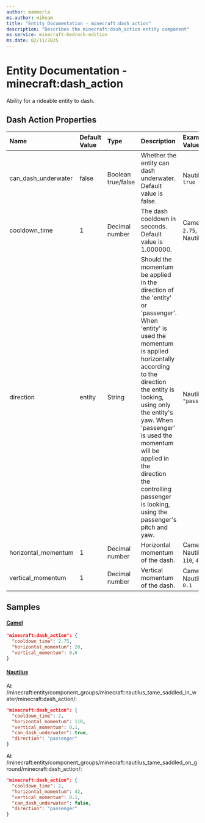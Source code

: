 ```yaml
---
author: mammerla
ms.author: mikeam
title: "Entity Documentation - minecraft:dash_action"
description: "Describes the minecraft:dash_action entity component"
ms.service: minecraft-bedrock-edition
ms.date: 02/11/2025 
---
```


# Entity Documentation - minecraft:dash_action

Ability for a rideable entity to dash.


## Dash Action Properties

|Name       |Default Value |Type |Description |Example Values |
|:----------|:-------------|:----|:-----------|:------------- |
| can_dash_underwater | false | Boolean true/false | Whether the entity can dash underwater. Default value is false. | Nautilus: `true` | 
| cooldown_time | 1 | Decimal number | The dash cooldown in seconds. Default value is 1.000000. | Camel: `2.75`, Nautilus: `2` | 
| direction | entity | String | Should the momentum be applied in the direction of the 'entity' or 'passenger'. When 'entity' is used the momentum is applied horizontally according to the direction the entity is looking, using only the entity's yaw. When 'passenger' is used the momentum will be applied in the direction the controlling passenger is looking, using the passenger's pitch and yaw. | Nautilus: `"passenger"` | 
| horizontal_momentum | 1 | Decimal number | Horizontal momentum of the dash. | Camel: `20`, Nautilus: `110`, `42` | 
| vertical_momentum | 1 | Decimal number | Vertical momentum of the dash. | Camel: `0.6`, Nautilus: `0.1` | 

## Samples

#### [Camel](https://github.com/Mojang/bedrock-samples/tree/preview/behavior_pack/entities/camel.json)


```json
"minecraft:dash_action": {
  "cooldown_time": 2.75,
  "horizontal_momentum": 20,
  "vertical_momentum": 0.6
}
```

#### [Nautilus](https://github.com/Mojang/bedrock-samples/tree/preview/behavior_pack/entities/nautilus.json)

At /minecraft:entity/component_groups/minecraft:nautilus_tame_saddled_in_water/minecraft:dash_action/: 

```json
"minecraft:dash_action": {
  "cooldown_time": 2,
  "horizontal_momentum": 110,
  "vertical_momentum": 0.1,
  "can_dash_underwater": true,
  "direction": "passenger"
}
```

At /minecraft:entity/component_groups/minecraft:nautilus_tame_saddled_on_ground/minecraft:dash_action/: 

```json
"minecraft:dash_action": {
  "cooldown_time": 2,
  "horizontal_momentum": 42,
  "vertical_momentum": 0.1,
  "can_dash_underwater": false,
  "direction": "passenger"
}
```
